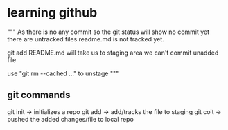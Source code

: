 # learning github
 """ 
 As there is no any commit so the 
 git status will show no commit yet 
 there are untracked files readme.md is not tracked
 yet.

git add README.md will take us to staging area
we can't commit unadded file

use "git rm --cached <file>..." to unstage
 """
## git commands

git init -> initializes a repo 
git add -> add/tracks the file to staging
git coit -> pushed the added changes/file to local repo
